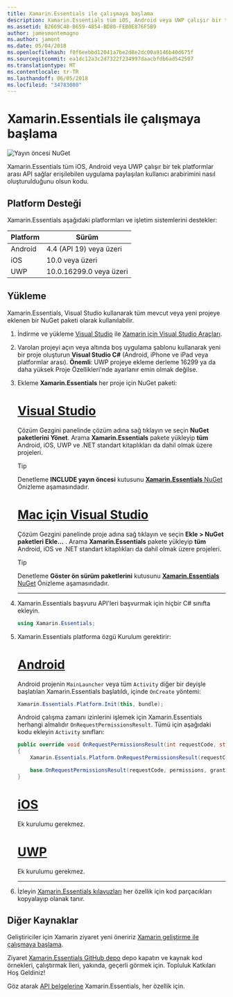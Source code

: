 ```yaml
---
title: Xamarin.Essentials ile çalışmaya başlama
description: Xamarin.Essentials tüm iOS, Android veya UWP çalışır bir tek platformlar arası API sağlar erişilebilen uygulama paylaşılan kullanıcı arabirimini nasıl oluşturulduğunu olsun kodu.
ms.assetid: B2669C48-B659-4854-BD80-FEB0E876F5B9
author: jamesmontemagno
ms.author: jamont
ms.date: 05/04/2018
ms.openlocfilehash: f0f6eebbd12041a7be2d8e2dc00a9146b40d675f
ms.sourcegitcommit: ea1dc12a3c2d7322f234997daacbfdb6ad542507
ms.translationtype: MT
ms.contentlocale: tr-TR
ms.lasthandoff: 06/05/2018
ms.locfileid: "34783080"
---
```

# <a name="get-started-with-xamarinessentials"></a>Xamarin.Essentials ile çalışmaya başlama

![Yayın öncesi NuGet](~/media/shared/pre-release.png)

Xamarin.Essentials tüm iOS, Android veya UWP çalışır bir tek platformlar arası API sağlar erişilebilen uygulama paylaşılan kullanıcı arabirimini nasıl oluşturulduğunu olsun kodu.

## <a name="platform-support"></a>Platform Desteği

Xamarin.Essentials aşağıdaki platformları ve işletim sistemlerini destekler:

| Platform | Sürüm |
| --- | --- |
| Android | 4.4 (API 19) veya üzeri |
| iOS |10.0 veya üzeri |
| UWP | 10.0.16299.0 veya üzeri |

## <a name="installation"></a>Yükleme

Xamarin.Essentials, Visual Studio kullanarak tüm mevcut veya yeni projeye eklenen bir NuGet paketi olarak kullanılabilir.

1. İndirme ve yükleme [Visual Studio](http://visualstudio.com) ile [Xamarin için Visual Studio Araçları](~/cross-platform/get-started/installation/index.md).

2. Varolan projeyi açın veya altında boş uygulama şablonu kullanarak yeni bir proje oluşturun **Visual Studio C#** (Android, iPhone ve iPad veya platformlar arası). **Önemli**: UWP projeye ekleme derleme 16299 ya da daha yüksek Proje Özellikleri'nde ayarlanır emin olmak değilse.

3. Ekleme **Xamarin.Essentials** her proje için NuGet paketi:

    # <a name="visual-studiotabwindows"></a>[Visual Studio](#tab/windows)

    Çözüm Gezgini panelinde çözüm adına sağ tıklayın ve seçin **NuGet paketlerini Yönet**. Arama **Xamarin.Essentials** pakete yükleyip **tüm** Android, iOS, UWP ve .NET standart kitaplıkları da dahil olmak üzere projeleri.

    > [!TIP]
    > Denetleme **INCLUDE yayın öncesi** kutusunu [ **Xamarin.Essentials** NuGet](https://www.nuget.org/packages/Xamarin.Essentials) Önizleme aşamasındadır.

    # <a name="visual-studio-for-mactabmacos"></a>[Mac için Visual Studio](#tab/macos)

    Çözüm Gezgini panelinde proje adına sağ tıklayın ve seçin **Ekle > NuGet paketleri Ekle...** . Arama **Xamarin.Essentials** pakete yükleyip **tüm** Android, iOS ve .NET standart kitaplıkları da dahil olmak üzere projeleri.

    > [!TIP]
    > Denetleme **Göster ön sürüm paketlerini** kutusunu [ **Xamarin.Essentials** NuGet](https://www.nuget.org/packages/Xamarin.Essentials) Önizleme aşamasındadır.

    -----

4. Xamarin.Essentials başvuru API'leri başvurmak için hiçbir C# sınıfta ekleyin.

    ```csharp
    using Xamarin.Essentials;
    ```

5. Xamarin.Essentials platforma özgü Kurulum gerektirir:

    # <a name="androidtabandroid"></a>[Android](#tab/android)

    Android projenin `MainLauncher` veya tüm `Activity` diğer bir deyişle başlatılan Xamarin.Essentials başlatıldı, içinde `OnCreate` yöntemi:

    ```csharp
    Xamarin.Essentials.Platform.Init(this, bundle);
    ```

    Android çalışma zamanı izinlerini işlemek için Xamarin.Essentials herhangi almalıdır `OnRequestPermissionsResult`. Tümü için aşağıdaki kodu ekleyin `Activity` sınıfları:

    ```csharp
    public override void OnRequestPermissionsResult(int requestCode, string[] permissions, [GeneratedEnum] Android.Content.PM.Permission[] grantResults)
    {
        Xamarin.Essentials.Platform.OnRequestPermissionsResult(requestCode, permissions, grantResults);

        base.OnRequestPermissionsResult(requestCode, permissions, grantResults);
    }
    ```

    # <a name="iostabios"></a>[iOS](#tab/ios)

    Ek kurulumu gerekmez.

    # <a name="uwptabuwp"></a>[UWP](#tab/uwp)

    Ek kurulumu gerekmez.

    -----

6. İzleyin [Xamarin.Essentials kılavuzları](index.md) her özellik için kod parçacıkları kopyalayıp olanak tanır.

## <a name="other-resources"></a>Diğer Kaynaklar

Geliştiriciler için Xamarin ziyaret yeni öneririz [Xamarin geliştirme ile çalışmaya başlama](~/cross-platform/getting-started/index.md).

Ziyaret [Xamarin.Essentials GitHub depo](http://github.com/xamarin/Essentials) depo kapatın ve kaynak kod örnekleri, çalıştırmak İleri, yakında, geçerli görmek için. Topluluk Katkıları Hoş Geldiniz!

Göz atarak [API belgelerine](xref:Xamarin.Essentials) Xamarin.Essentials, her özellik için.
